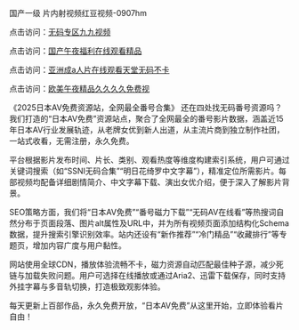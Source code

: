 国产一级 片内射视频红豆视频-0907hm

点击访问：<a href="https://heiliaoga6s9v.pages.dev">无码专区九九视频</a>

点击访问：<a href="https://heiliaoxwd5i8.pages.dev">国产午夜福利在线观看精品</a>

点击访问：<a href="https://heiliaowzu4ur.pages.dev">亚洲成a人片在线观看天堂无码不卡</a>

点击访问：<a href="https://heiliaoxqkkct.pages.dev">欧美午夜精品久久久久免费视</a>


《2025日本AV免费资源站，全网最全番号合集》
还在四处找无码番号资源吗？我们打造的“日本AV免费”资源站点，聚合了全网最全的番号影片数据，涵盖近15年日本AV行业发展轨迹，从老牌女优到新人出道，从主流片商到独立制作社团，一站式收看，无需注册，永久免费。

平台根据影片发布时间、片长、类别、观看热度等维度构建索引系统，用户可通过关键词搜索（如“SSNI无码合集”“明日花绮罗中文字幕”），精准定位所需影片。每部视频均配备详细剧情简介、中文字幕下载、演出女优介绍，便于深入了解影片背景。

SEO策略方面，我们将“日本AV免费”“番号磁力下载”“无码AV在线看”等热搜词自然分布于页面段落、图片alt属性及URL中，并为所有视频页面添加结构化Schema数据，提升搜索引擎识别效率。站内还设有“新作推荐”“冷门精品”“收藏排行”等专题页，增加内容广度与用户黏性。

网站使用全球CDN，播放体验流畅不卡，磁力资源自动匹配最佳种子源，减少死链与加载失败问题。用户可选择在线播放或通过Aria2、迅雷下载保存，同时支持外挂字幕与多音轨切换，打造极致观影体验。

每天更新上百部作品，永久免费开放，“日本AV免费”从这里开始，立即体验看片自由！




<span style="display:none;">[Canonical link](https://github.com/aa85402/30546 ）</span>

